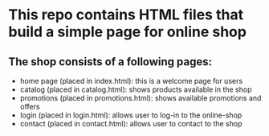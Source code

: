 # This repo contains HTML files that build a simple page for online shop

## The shop consists of a following pages:
- home page (placed in index.html): this is a welcome page for users
- catalog (placed in catalog.html): shows products available in the shop
- promotions (placed in promotions.html): shows available promotions and offers
- login (placed in login.html): allows user to log-in to the online-shop
- contact (placed in contact.html): allows user to contact to the shop